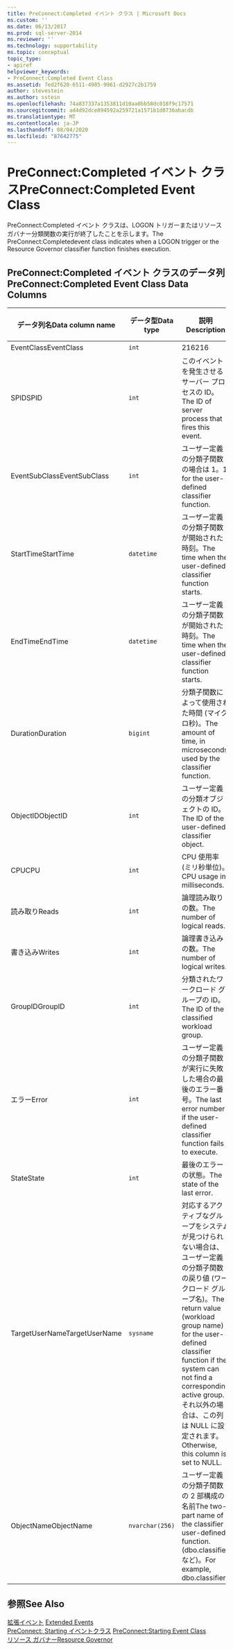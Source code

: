 ```yaml
---
title: PreConnect:Completed イベント クラス | Microsoft Docs
ms.custom: ''
ms.date: 06/13/2017
ms.prod: sql-server-2014
ms.reviewer: ''
ms.technology: supportability
ms.topic: conceptual
topic_type:
- apiref
helpviewer_keywords:
- PreConnect:Completed Event Class
ms.assetid: 7ed2f620-6511-4985-9961-d2927c2b1759
author: stevestein
ms.author: sstein
ms.openlocfilehash: 74a837337a1353811d10aa0bb58dc018f9c17571
ms.sourcegitcommit: ad4d92dce894592a259721a1571b1d8736abacdb
ms.translationtype: MT
ms.contentlocale: ja-JP
ms.lasthandoff: 08/04/2020
ms.locfileid: "87642775"
---
```

# <a name="preconnectcompleted-event-class"></a><span data-ttu-id="a4af9-102">PreConnect:Completed イベント クラス</span><span class="sxs-lookup"><span data-stu-id="a4af9-102">PreConnect:Completed Event Class</span></span>
  <span data-ttu-id="a4af9-103">PreConnect:Completed イベント クラスは、LOGON トリガーまたはリソース ガバナー分類関数の実行が終了したことを示します。</span><span class="sxs-lookup"><span data-stu-id="a4af9-103">The PreConnect:Completedevent class indicates when a LOGON trigger or the Resource Governor classifier function finishes execution.</span></span>  
  
## <a name="preconnectcompleted-event-class-data-columns"></a><span data-ttu-id="a4af9-104">PreConnect:Completed イベント クラスのデータ列</span><span class="sxs-lookup"><span data-stu-id="a4af9-104">PreConnect:Completed Event Class Data Columns</span></span>  
  
|<span data-ttu-id="a4af9-105">データ列名</span><span class="sxs-lookup"><span data-stu-id="a4af9-105">Data column name</span></span>|<span data-ttu-id="a4af9-106">データ型</span><span class="sxs-lookup"><span data-stu-id="a4af9-106">Data type</span></span>|<span data-ttu-id="a4af9-107">説明</span><span class="sxs-lookup"><span data-stu-id="a4af9-107">Description</span></span>|<span data-ttu-id="a4af9-108">列 ID</span><span class="sxs-lookup"><span data-stu-id="a4af9-108">Column ID</span></span>|<span data-ttu-id="a4af9-109">フィルターの適用</span><span class="sxs-lookup"><span data-stu-id="a4af9-109">Filterable</span></span>|  
|----------------------|---------------|-----------------|---------------|----------------|  
|<span data-ttu-id="a4af9-110">EventClass</span><span class="sxs-lookup"><span data-stu-id="a4af9-110">EventClass</span></span>|`int`|<span data-ttu-id="a4af9-111">216</span><span class="sxs-lookup"><span data-stu-id="a4af9-111">216</span></span>|<span data-ttu-id="a4af9-112">27</span><span class="sxs-lookup"><span data-stu-id="a4af9-112">27</span></span>|<span data-ttu-id="a4af9-113">いいえ</span><span class="sxs-lookup"><span data-stu-id="a4af9-113">No</span></span>|  
|<span data-ttu-id="a4af9-114">SPID</span><span class="sxs-lookup"><span data-stu-id="a4af9-114">SPID</span></span>|`int`|<span data-ttu-id="a4af9-115">このイベントを発生させるサーバー プロセスの ID。</span><span class="sxs-lookup"><span data-stu-id="a4af9-115">The ID of server process that fires this event.</span></span>|<span data-ttu-id="a4af9-116">12</span><span class="sxs-lookup"><span data-stu-id="a4af9-116">12</span></span>|<span data-ttu-id="a4af9-117">はい</span><span class="sxs-lookup"><span data-stu-id="a4af9-117">Yes</span></span>|  
|<span data-ttu-id="a4af9-118">EventSubClass</span><span class="sxs-lookup"><span data-stu-id="a4af9-118">EventSubClass</span></span>|`int`|<span data-ttu-id="a4af9-119">ユーザー定義の分類子関数の場合は 1。</span><span class="sxs-lookup"><span data-stu-id="a4af9-119">1 for the user-defined classifier function.</span></span>|<span data-ttu-id="a4af9-120">21</span><span class="sxs-lookup"><span data-stu-id="a4af9-120">21</span></span>|<span data-ttu-id="a4af9-121">はい</span><span class="sxs-lookup"><span data-stu-id="a4af9-121">Yes</span></span>|  
|<span data-ttu-id="a4af9-122">StartTime</span><span class="sxs-lookup"><span data-stu-id="a4af9-122">StartTime</span></span>|`datetime`|<span data-ttu-id="a4af9-123">ユーザー定義の分類子関数が開始された時刻。</span><span class="sxs-lookup"><span data-stu-id="a4af9-123">The time when the user-defined classifier function starts.</span></span>|<span data-ttu-id="a4af9-124">14</span><span class="sxs-lookup"><span data-stu-id="a4af9-124">14</span></span>|<span data-ttu-id="a4af9-125">はい</span><span class="sxs-lookup"><span data-stu-id="a4af9-125">Yes</span></span>|  
|<span data-ttu-id="a4af9-126">EndTime</span><span class="sxs-lookup"><span data-stu-id="a4af9-126">EndTime</span></span>|`datetime`|<span data-ttu-id="a4af9-127">ユーザー定義の分類子関数が開始された時刻。</span><span class="sxs-lookup"><span data-stu-id="a4af9-127">The time when the user-defined classifier function starts.</span></span>|<span data-ttu-id="a4af9-128">15</span><span class="sxs-lookup"><span data-stu-id="a4af9-128">15</span></span>|<span data-ttu-id="a4af9-129">はい</span><span class="sxs-lookup"><span data-stu-id="a4af9-129">Yes</span></span>|  
|<span data-ttu-id="a4af9-130">Duration</span><span class="sxs-lookup"><span data-stu-id="a4af9-130">Duration</span></span>|`bigint`|<span data-ttu-id="a4af9-131">分類子関数によって使用された時間 (マイクロ秒)。</span><span class="sxs-lookup"><span data-stu-id="a4af9-131">The amount of time, in microseconds, used by the classifier function.</span></span>|<span data-ttu-id="a4af9-132">13</span><span class="sxs-lookup"><span data-stu-id="a4af9-132">13</span></span>|<span data-ttu-id="a4af9-133">はい</span><span class="sxs-lookup"><span data-stu-id="a4af9-133">Yes</span></span>|  
|<span data-ttu-id="a4af9-134">ObjectID</span><span class="sxs-lookup"><span data-stu-id="a4af9-134">ObjectID</span></span>|`int`|<span data-ttu-id="a4af9-135">ユーザー定義の分類オブジェクトの ID。</span><span class="sxs-lookup"><span data-stu-id="a4af9-135">The ID of the user-defined classifier object.</span></span>|<span data-ttu-id="a4af9-136">22</span><span class="sxs-lookup"><span data-stu-id="a4af9-136">22</span></span>|<span data-ttu-id="a4af9-137">はい</span><span class="sxs-lookup"><span data-stu-id="a4af9-137">Yes</span></span>|  
|<span data-ttu-id="a4af9-138">CPU</span><span class="sxs-lookup"><span data-stu-id="a4af9-138">CPU</span></span>|`int`|<span data-ttu-id="a4af9-139">CPU 使用率 (ミリ秒単位)。</span><span class="sxs-lookup"><span data-stu-id="a4af9-139">CPU usage in milliseconds.</span></span>|<span data-ttu-id="a4af9-140">18</span><span class="sxs-lookup"><span data-stu-id="a4af9-140">18</span></span>|<span data-ttu-id="a4af9-141">はい</span><span class="sxs-lookup"><span data-stu-id="a4af9-141">Yes</span></span>|  
|<span data-ttu-id="a4af9-142">読み取り</span><span class="sxs-lookup"><span data-stu-id="a4af9-142">Reads</span></span>|`int`|<span data-ttu-id="a4af9-143">論理読み取りの数。</span><span class="sxs-lookup"><span data-stu-id="a4af9-143">The number of logical reads.</span></span>|<span data-ttu-id="a4af9-144">16</span><span class="sxs-lookup"><span data-stu-id="a4af9-144">16</span></span>|<span data-ttu-id="a4af9-145">はい</span><span class="sxs-lookup"><span data-stu-id="a4af9-145">Yes</span></span>|  
|<span data-ttu-id="a4af9-146">書き込み</span><span class="sxs-lookup"><span data-stu-id="a4af9-146">Writes</span></span>|`int`|<span data-ttu-id="a4af9-147">論理書き込みの数。</span><span class="sxs-lookup"><span data-stu-id="a4af9-147">The number of logical writes.</span></span>|<span data-ttu-id="a4af9-148">17</span><span class="sxs-lookup"><span data-stu-id="a4af9-148">17</span></span>|<span data-ttu-id="a4af9-149">はい</span><span class="sxs-lookup"><span data-stu-id="a4af9-149">Yes</span></span>|  
|<span data-ttu-id="a4af9-150">GroupID</span><span class="sxs-lookup"><span data-stu-id="a4af9-150">GroupID</span></span>|`int`|<span data-ttu-id="a4af9-151">分類されたワークロード グループの ID。</span><span class="sxs-lookup"><span data-stu-id="a4af9-151">The ID of the classified workload group.</span></span>|<span data-ttu-id="a4af9-152">66</span><span class="sxs-lookup"><span data-stu-id="a4af9-152">66</span></span>|<span data-ttu-id="a4af9-153">はい</span><span class="sxs-lookup"><span data-stu-id="a4af9-153">Yes</span></span>|  
|<span data-ttu-id="a4af9-154">エラー</span><span class="sxs-lookup"><span data-stu-id="a4af9-154">Error</span></span>|`int`|<span data-ttu-id="a4af9-155">ユーザー定義の分類子関数が実行に失敗した場合の最後のエラー番号。</span><span class="sxs-lookup"><span data-stu-id="a4af9-155">The last error number if the user-defined classifier function fails to execute.</span></span>|<span data-ttu-id="a4af9-156">31</span><span class="sxs-lookup"><span data-stu-id="a4af9-156">31</span></span>|<span data-ttu-id="a4af9-157">はい</span><span class="sxs-lookup"><span data-stu-id="a4af9-157">Yes</span></span>|  
|<span data-ttu-id="a4af9-158">State</span><span class="sxs-lookup"><span data-stu-id="a4af9-158">State</span></span>|`int`|<span data-ttu-id="a4af9-159">最後のエラーの状態。</span><span class="sxs-lookup"><span data-stu-id="a4af9-159">The state of the last error.</span></span>|<span data-ttu-id="a4af9-160">30</span><span class="sxs-lookup"><span data-stu-id="a4af9-160">30</span></span>|<span data-ttu-id="a4af9-161">はい</span><span class="sxs-lookup"><span data-stu-id="a4af9-161">Yes</span></span>|  
|<span data-ttu-id="a4af9-162">TargetUserName</span><span class="sxs-lookup"><span data-stu-id="a4af9-162">TargetUserName</span></span>|`sysname`|<span data-ttu-id="a4af9-163">対応するアクティブなグループをシステムが見つけられない場合は、ユーザー定義の分類子関数の戻り値 (ワークロード グループ名)。</span><span class="sxs-lookup"><span data-stu-id="a4af9-163">The return value (workload group name) for the user-defined classifier function if the system can not find a corresponding active group.</span></span> <span data-ttu-id="a4af9-164">それ以外の場合は、この列は NULL に設定されます。</span><span class="sxs-lookup"><span data-stu-id="a4af9-164">Otherwise, this column is set to NULL.</span></span>|<span data-ttu-id="a4af9-165">39</span><span class="sxs-lookup"><span data-stu-id="a4af9-165">39</span></span>|<span data-ttu-id="a4af9-166">はい</span><span class="sxs-lookup"><span data-stu-id="a4af9-166">Yes</span></span>|  
|<span data-ttu-id="a4af9-167">ObjectName</span><span class="sxs-lookup"><span data-stu-id="a4af9-167">ObjectName</span></span>|`nvarchar(256)`|<span data-ttu-id="a4af9-168">ユーザー定義の分類子関数の 2 部構成の名前</span><span class="sxs-lookup"><span data-stu-id="a4af9-168">The two-part name of the classifier user-defined function.</span></span> <span data-ttu-id="a4af9-169">(dbo.classifier など)。</span><span class="sxs-lookup"><span data-stu-id="a4af9-169">For example, dbo.classifier.</span></span>|<span data-ttu-id="a4af9-170">34</span><span class="sxs-lookup"><span data-stu-id="a4af9-170">34</span></span>|<span data-ttu-id="a4af9-171">はい</span><span class="sxs-lookup"><span data-stu-id="a4af9-171">Yes</span></span>|  
  
## <a name="see-also"></a><span data-ttu-id="a4af9-172">参照</span><span class="sxs-lookup"><span data-stu-id="a4af9-172">See Also</span></span>  
 <span data-ttu-id="a4af9-173">[拡張イベント](../extended-events/extended-events.md) </span><span class="sxs-lookup"><span data-stu-id="a4af9-173">[Extended Events](../extended-events/extended-events.md) </span></span>  
 <span data-ttu-id="a4af9-174">[PreConnect: Starting イベントクラス](preconnect-starting-event-class.md) </span><span class="sxs-lookup"><span data-stu-id="a4af9-174">[PreConnect:Starting Event Class](preconnect-starting-event-class.md) </span></span>  
 [<span data-ttu-id="a4af9-175">リソース ガバナー</span><span class="sxs-lookup"><span data-stu-id="a4af9-175">Resource Governor</span></span>](../resource-governor/resource-governor.md)  
  
  
